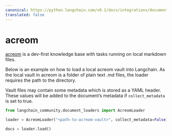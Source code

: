 ```yaml
---
canonical: https://python.langchain.com/v0.1/docs/integrations/document_loaders/acreom
translated: false
---
```


# acreom

[acreom](https://acreom.com) is a dev-first knowledge base with tasks running on local markdown files.

Below is an example on how to load a local acreom vault into Langchain. As the local vault in acreom is a folder of plain text .md files, the loader requires the path to the directory.

Vault files may contain some metadata which is stored as a YAML header. These values will be added to the document’s metadata if `collect_metadata` is set to true.

```python
from langchain_community.document_loaders import AcreomLoader
```

```python
loader = AcreomLoader("<path-to-acreom-vault>", collect_metadata=False)
```

```python
docs = loader.load()
```
